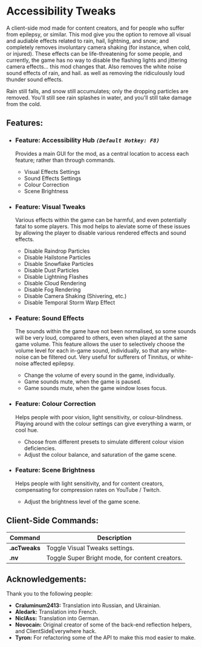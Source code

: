 # Accessibility Tweaks

A client-side mod made for content creators, and for people who suffer from epilepsy, or similar. This mod give you the option to remove all visual and audiable effects related to rain, hail, lightning, and snow; and completely removes involuntary camera shaking (for instance, when cold, or injured). These effects can be life-threatening for some people, and currently, the game has no way to disable the flashing lights and jittering camera effects... this mod changes that. Also removes the white noise sound effects of rain, and hail. as well as removing the ridiculously loud thunder sound effects.

Rain still falls, and snow still accumulates; only the dropping particles are removed. You'll still see rain splashes in water, and you'll still take damage from the cold.

## Features:
  
 - ### Feature: Accessibility Hub ***`(Default Hotkey: F8)`***

    Provides a main GUI for the mod, as a central location to access each feature; rather than through commands.

    - Visual Effects Settings
    - Sound Effects Settings
    - Colour Correction
    - Scene Brightness

 - ### Feature: Visual Tweaks

    Various effects within the game can be harmful, and even potentially fatal to some players. This mod helps to aleviate some of these issues by allowing the player to disable various rendered effects and sound effects.

    - Disable Raindrop Particles
    - Disable Hailstone Particles
    - Disable Snowflake Particles
    - Disable Dust Particles
    - Disable Lightning Flashes
    - Disable Cloud Rendering
    - Disable Fog Rendering
    - Disable Camera Shaking (Shivering, etc.)
    - Disable Temporal Storm Warp Effect

 - ### Feature: Sound Effects
    
    The sounds within the game have not been normalised, so some sounds will be very loud, compared to others, even when played at the same game volume.
    This feature allows the user to selectively choose the volume level for each in-game sound, individually, so that any white-noise can be filtered out.
    Very useful for sufferers of Tinnitus, or white-noise affected epilepsy.
    
    - Change the volume of every sound in the game, individually.
    - Game sounds mute, when the game is paused.
    - Game sounds mute, when the game window loses focus.

 - ### Feature: Colour Correction

    Helps people with poor vision, light sensitivity, or colour-blindness. Playing around with the colour settings can give everything a warm, or cool hue.

    - Choose from different presets to simulate different colour vision deficiencies.
    - Adjust the colour balance, and saturation of the game scene.

 - ### Feature: Scene Brightness

    Helps people with light sensitivity, and for content creators, compensating for compression rates on YouTube / Twitch.

    - Adjust the brightness level of the game scene.

## Client-Side Commands:

| Command               | Description |
| ---                   | --- |
| **.acTweaks**			| Toggle Visual Tweaks settings. |
| **.nv**			    | Toggle Super Bright mode, for content creators. |

## Acknowledgements:

Thank you to the following people:

 - **Craluminum2413:** Translation into Russian, and Ukrainian.
 - **Aledark:** Translation into French.
 - **NiclAss:** Translation into German.
 - **Novocain:** Original creator of some of the back-end reflection helpers, and ClientSideEverywhere hack.
 - **Tyron:** For refactoring some of the API to make this mod easier to make.
